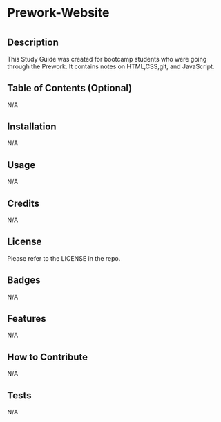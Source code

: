 # Prework-Website

# <Prework-Website>

## Description

This Study Guide was created for bootcamp students who were going through the Prework. It contains notes on HTML,CSS,git, and JavaScript. 

## Table of Contents (Optional)

N/A

## Installation

N/A

## Usage

N/A

## Credits

N/A

## License

Please refer to the LICENSE in the repo.

## Badges

N/A
## Features

N/A

## How to Contribute

N/A

## Tests
N/A
